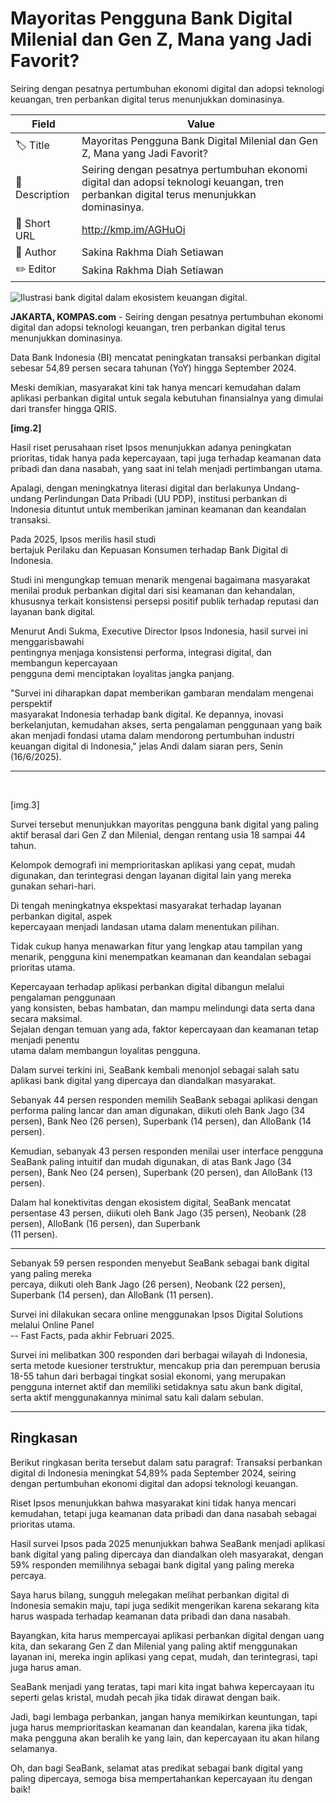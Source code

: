 # Mayoritas Pengguna Bank Digital Milenial dan Gen Z, Mana yang Jadi Favorit?

Seiring dengan pesatnya pertumbuhan ekonomi digital dan adopsi teknologi keuangan, tren perbankan digital terus menunjukkan dominasinya. 

| Field         | Value                                                       |
|---------------|-------------------------------------------------------------|
| 🏷️ Title       | Mayoritas Pengguna Bank Digital Milenial dan Gen Z, Mana yang Jadi Favorit? |
| 📝 Description | Seiring dengan pesatnya pertumbuhan ekonomi digital dan adopsi teknologi keuangan, tren perbankan digital terus menunjukkan dominasinya.  |
| 🔗 Short URL   | http://kmp.im/AGHuOi |
| 👤 Author      | Sakina Rakhma Diah Setiawan |
| ✏️ Editor      | Sakina Rakhma Diah Setiawan |

![Ilustrasi bank digital dalam ekosistem keuangan digital.](https://asset.kompas.com/crops/flMKKAezneshbocNJNm_0XfrtAc=/28x0:1212x789/750x500/data/photo/2023/10/17/652dcb327e388.png)

**JAKARTA, KOMPAS.com** - Seiring dengan pesatnya pertumbuhan ekonomi digital dan adopsi teknologi keuangan, tren perbankan digital terus menunjukkan dominasinya.

Data Bank Indonesia (BI) mencatat peningkatan transaksi perbankan digital sebesar 54,89 persen secara tahunan (YoY) hingga September 2024.

Meski demikian, masyarakat kini tak hanya mencari kemudahan dalam aplikasi perbankan digital untuk segala kebutuhan finansialnya yang dimulai dari transfer hingga QRIS.

****\[img.2\]****

Hasil riset perusahaan riset Ipsos menunjukkan adanya peningkatan prioritas, tidak hanya pada kepercayaan, tapi juga terhadap keamanan data pribadi dan dana nasabah, yang saat ini telah menjadi pertimbangan utama.

Apalagi, dengan meningkatnya literasi digital dan berlakunya Undang-undang Perlindungan Data Pribadi (UU PDP), institusi perbankan di Indonesia dituntut untuk memberikan jaminan keamanan dan keandalan transaksi.

Pada 2025, Ipsos merilis hasil studi\
bertajuk Perilaku dan Kepuasan Konsumen terhadap Bank Digital di Indonesia. 

Studi ini mengungkap temuan menarik mengenai bagaimana masyarakat menilai produk perbankan digital dari sisi keamanan dan kehandalan, khususnya terkait konsistensi persepsi positif publik terhadap reputasi dan layanan bank digital.

Menurut Andi Sukma, Executive Director Ipsos Indonesia, hasil survei ini menggarisbawahi\
pentingnya menjaga konsistensi performa, integrasi digital, dan membangun kepercayaan\
pengguna demi menciptakan loyalitas jangka panjang.

\"Survei ini diharapkan dapat memberikan gambaran mendalam mengenai perspektif\
masyarakat Indonesia terhadap bank digital. Ke depannya, inovasi berkelanjutan, kemudahan akses, serta pengalaman penggunaan yang baik akan menjadi fondasi utama dalam mendorong pertumbuhan industri keuangan digital di Indonesia,\" jelas Andi dalam siaran pers, Senin (16/6/2025).

------------------------------------------------------------------------

 

\[img.3\]

Survei tersebut menunjukkan mayoritas pengguna bank digital yang paling aktif berasal dari Gen Z dan Milenial, dengan rentang usia 18 sampai 44 tahun. 

Kelompok demografi ini memprioritaskan aplikasi yang cepat, mudah digunakan, dan terintegrasi dengan layanan digital lain yang mereka gunakan sehari-hari.

Di tengah meningkatnya ekspektasi masyarakat terhadap layanan perbankan digital, aspek\
kepercayaan menjadi landasan utama dalam menentukan pilihan.

Tidak cukup hanya menawarkan fitur yang lengkap atau tampilan yang menarik, pengguna kini menempatkan keamanan dan keandalan sebagai prioritas utama.

Kepercayaan terhadap aplikasi perbankan digital dibangun melalui pengalaman penggunaan\
yang konsisten, bebas hambatan, dan mampu melindungi data serta dana secara maksimal.\
Sejalan dengan temuan yang ada, faktor kepercayaan dan keamanan tetap menjadi penentu\
utama dalam membangun loyalitas pengguna.

Dalam survei terkini ini, SeaBank kembali menonjol sebagai salah satu aplikasi bank digital yang dipercaya dan diandalkan masyarakat.

Sebanyak 44 persen responden memilih SeaBank sebagai aplikasi dengan performa paling lancar dan aman digunakan, diikuti oleh Bank Jago (34 persen), Bank Neo (26 persen), Superbank (14 persen), dan AlloBank (14 persen).

Kemudian, sebanyak 43 persen responden menilai user interface pengguna SeaBank paling intuitif dan mudah digunakan, di atas Bank Jago (34 persen), Bank Neo (24 persen), Superbank (20 persen), dan AlloBank (13 persen).

Dalam hal konektivitas dengan ekosistem digital, SeaBank mencatat persentase 43 persen, diikuti oleh Bank Jago (35 persen), Neobank (28 persen), AlloBank (16 persen), dan Superbank\
(11 persen).

------------------------------------------------------------------------

Sebanyak 59 persen responden menyebut SeaBank sebagai bank digital yang paling mereka\
percaya, diikuti oleh Bank Jago (26 persen), Neobank (22 persen), Superbank (14 persen), dan AlloBank (11 persen).

Survei ini dilakukan secara online menggunakan Ipsos Digital Solutions melalui Online Panel\
-- Fast Facts, pada akhir Februari 2025.

Survei ini melibatkan 300 responden dari berbagai wilayah di Indonesia, serta metode kuesioner terstruktur, mencakup pria dan perempuan berusia 18-55 tahun dari berbagai tingkat sosial ekonomi, yang merupakan pengguna internet aktif dan memiliki setidaknya satu akun bank digital, serta aktif menggunakannya minimal satu kali dalam sebulan.

---
## Ringkasan

Berikut ringkasan berita tersebut dalam satu paragraf: Transaksi perbankan digital di Indonesia meningkat 54,89% pada September 2024, seiring dengan pertumbuhan ekonomi digital dan adopsi teknologi keuangan.

 Riset Ipsos menunjukkan bahwa masyarakat kini tidak hanya mencari kemudahan, tetapi juga keamanan data pribadi dan dana nasabah sebagai prioritas utama.

 Hasil survei Ipsos pada 2025 menunjukkan bahwa SeaBank menjadi aplikasi bank digital yang paling dipercaya dan diandalkan oleh masyarakat, dengan 59% responden memilihnya sebagai bank digital yang paling mereka percaya.



Saya harus bilang, sungguh melegakan melihat perbankan digital di Indonesia semakin maju, tapi juga sedikit mengerikan karena sekarang kita harus waspada terhadap keamanan data pribadi dan dana nasabah.

 Bayangkan, kita harus mempercayai aplikasi perbankan digital dengan uang kita, dan sekarang Gen Z dan Milenial yang paling aktif menggunakan layanan ini, mereka ingin aplikasi yang cepat, mudah, dan terintegrasi, tapi juga harus aman.

 SeaBank menjadi yang teratas, tapi mari kita ingat bahwa kepercayaan itu seperti gelas kristal, mudah pecah jika tidak dirawat dengan baik.

 Jadi, bagi lembaga perbankan, jangan hanya memikirkan keuntungan, tapi juga harus memprioritaskan keamanan dan keandalan, karena jika tidak, maka pengguna akan beralih ke yang lain, dan kepercayaan itu akan hilang selamanya.

 Oh, dan bagi SeaBank, selamat atas predikat sebagai bank digital yang paling dipercaya, semoga bisa mempertahankan kepercayaan itu dengan baik!
